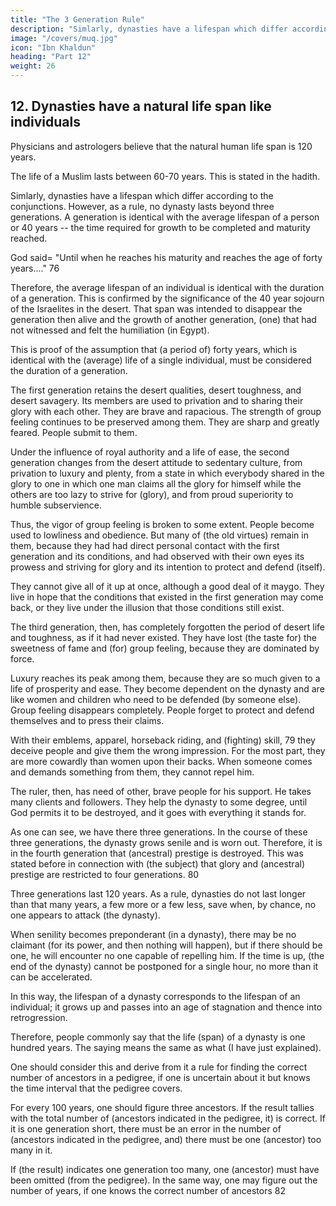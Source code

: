 ```yaml
---
title: "The 3 Generation Rule"
description: "Simlarly, dynasties have a lifespan which differ according to the conjunctions. However, as a rule, no dynasty lasts beyond 3 generations"
image: "/covers/muq.jpg"
icon: "Ibn Khaldun"
heading: "Part 12"
weight: 26
---
```



## 12. Dynasties have a natural life span like individuals

Physicians and astrologers believe that the natural human life span is 120 years. 

<!-- Within the same generation, the duration of life differs according to the conjunctions. It may be more or less than 120 years. 
The life (span) of persons who are under some particular
conjunction will be a full hundred years. Of others, it will be fifty, or eighty, or
seventy years, accordingly as the indications of conjunctions noted by these
observers may require.  -->

The life of a Muslim lasts between 60-70 years. This is stated in the hadith. <!-- The natural life span of one hundred and twenty years
is surpassed only on the occasion of rare configurations and extraordinary positions
on the firmament. Such was the case with Noah and with a few (individuals) among
the peoples of 'Ad and Thamud. -->

Simlarly, dynasties have a lifespan which differ according to the conjunctions. However, as a rule, no dynasty lasts beyond  three generations. A generation is identical with the average lifespan of a person or 40 years -- the time required for growth
to be completed and maturity reached. 

God said= "Until when he reaches his maturity and reaches the age of forty years...." 76 

Therefore, the average lifespan of an individual is identical with the duration of a generation. This is confirmed by the significance of the 40 year sojourn of the Israelites in the desert. That span was intended to disappear the generation then alive and the growth of another generation, (one) that had not witnessed and felt the humiliation (in Egypt). 

This is proof of the assumption that (a period of) forty years, which is identical with the (average) life of a single individual, must be considered the duration of a generation.

The first generation retains the desert qualities, desert toughness, and desert savagery. Its members are used to privation and to sharing their glory with each other. They are brave and rapacious. The strength of group feeling continues to be preserved among them. They are sharp and greatly feared. People submit to them.

Under the influence of royal authority and a life of ease, the second generation changes from the desert attitude to sedentary culture, from privation to luxury and plenty, from a state in which everybody shared in the glory to one in
which one man claims all the glory for himself while the others are too lazy to strive for (glory), and from proud superiority to humble subservience. 

Thus, the vigor of group feeling is broken to some extent. People become used to lowliness and obedience. But many of (the old virtues) remain in them, because they had had direct personal contact with the first generation and its conditions, and had observed with their own eyes its prowess and striving for glory and its intention to protect and defend (itself). 

They cannot give all of it up at once, although a good deal of it maygo. They live in hope that the conditions that existed in the first generation may come back, or they live under the illusion that those conditions still exist.

The third generation, then, has completely forgotten the period of desert life and toughness, as if it had never existed. They have lost (the taste for) the sweetness of fame and (for) group feeling, because they are dominated by force.

Luxury reaches its peak among them, because they are so much given to a life of prosperity and ease. They become dependent on the dynasty and are like women and children who need to be defended (by someone else). Group feeling disappears
completely. People forget to protect and defend themselves and to press their claims. 

With their emblems, apparel, horseback riding, and (fighting) skill, 79 they deceive people and give them the wrong impression. For the most part, they are more cowardly than women upon their backs. When someone comes and demands something from them, they cannot repel him. 

The ruler, then, has need of other, brave people for his support. He takes many clients and followers. They help the dynasty to some degree, until God permits it to be destroyed, and it goes with everything it stands for.

As one can see, we have there three generations. In the course of these three generations, the dynasty grows senile and is worn out. Therefore, it is in the fourth generation that (ancestral) prestige is destroyed. This was stated before in connection
with (the subject) that glory and (ancestral) prestige are restricted to four generations. 80 

<!-- We have proved it with natural and evident arguments based on premises that we established before. The reader should consider that. As an impartial person, he should not disregard the truth. -->

Three generations last 120 years. As a rule, dynasties do not last longer than that many years, a few more or a few less,
save when, by chance, no one appears to attack (the dynasty). 

When senility becomes preponderant (in a dynasty), there may be no claimant (for its power, and then nothing will happen), but if there should be one, he will encounter no one capable of repelling him. If the time is up, (the end of the dynasty) cannot be
postponed for a single hour, no more than it can be accelerated.

In this way, the lifespan of a dynasty corresponds to the lifespan of an individual; it grows up and passes into an age of stagnation and thence into retrogression. 

Therefore, people commonly say that the life (span) of a dynasty is one hundred years. The saying means the same as what (I have just explained). 

One should consider this and derive from it a rule for finding the correct number of ancestors in a pedigree, if one is uncertain about it but knows the time interval that the pedigree covers. 

For every 100 years, one should figure three ancestors. If the result tallies with the total number of (ancestors indicated in the pedigree, it) is correct. If it is one generation short, there must be an error in the number of (ancestors indicated in the pedigree, and) there must be one (ancestor) too many in it. 

If (the result) indicates one generation too many, one (ancestor) must have been omitted (from the pedigree). In the same way, one may figure out the number of years, if one knows the correct number of ancestors 82
